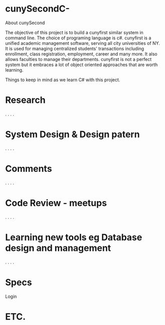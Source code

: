 # cunySecondC-
About cunySecond

The objective of this project is to build a cunyfirst similar system in command line. The choice of programing language is c#. 
cunyfirst is a unified academic management software, serving all city universities of NY. It is used for managing centralized students' transactions including enrollment, class registration, employment, career and many more. It also allows faculties to manage their departments. cunyfirst is not a perfect system but it embraces a lot of object oriented approaches that are worth learning.

Things to keep in mind as we learn C# with this project.
# Research
.
.
.
.
# System Design & Design patern
.
.
.
.
# Comments
.
.
.
.
# Code Review - meetups
.
.
.
.
# Learning new tools eg Database design and management
.
.
.
.
# Specs
Login

# ETC.


